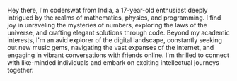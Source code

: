 Hey there, I'm coderswat from India, a 17-year-old enthusiast deeply intrigued by the realms of mathematics, physics, and programming. I find joy in unraveling the mysteries of numbers, exploring the laws of the universe, and crafting elegant solutions through code. Beyond my academic interests, I'm an avid explorer of the digital landscape, constantly seeking out new music gems, navigating the vast expanses of the internet, and engaging in vibrant conversations with friends online. I'm thrilled to connect with like-minded individuals and embark on exciting intellectual journeys together.
